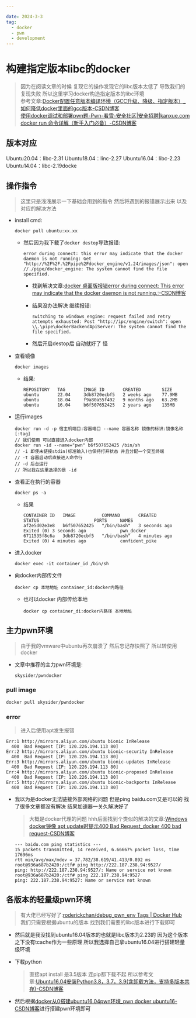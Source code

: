 ```yaml
---

date: 2024-3-3
tag:
  - docker
  - pwn
  - development
---
```


# 构建指定版本libc的docker

> 因为在阅读文章的时候 复现它的操作发现它的libc版本太低了 导致我们的复现失败 所以这里学习docker构造指定版本的libc环境<br>参考文章:[Docker配置任意版本编译环境（GCC升级、降级、指定版本）_如何降低docker里面的gcc版本-CSDN博客](https://blog.csdn.net/weixin_44344462/article/details/88525655)<br>[使用docker调试和部署pwn题-Pwn-看雪-安全社区|安全招聘|kanxue.com](https://bbs.kanxue.com/thread-280028.htm)<br>[docker run 命令详解（新手入门必备）-CSDN博客](https://blog.csdn.net/anqixiang/article/details/106545603)

## 版本对应

Ubuntu20.04：libc-2.31
Ubuntu18.04：linc-2.27
Ubuntu16.04：libc-2.23
Ubuntu14.04：libc-2.19docke

## 操作指令

> 这里只是浅浅展示一下基础会用到的指令 然后将遇到的报错展示出来 以及对应的解决方法 <br>

- install cmd:

  ```shell
  docker pull ubuntu:xx.xx
  ```

  - 然后因为我下载了`docker destop`导致报错:

    ```shell
    error during connect: this error may indicate that the docker daemon is not running: Get "http://%2F%2F.%2Fpipe%2Fdocker_engine/v1.24/images/json": open //./pipe/docker_engine: The system cannot find the file specified.
    ```

    - 找到解决文章:[docker 桌面版报错error during connect: This error may indicate that the docker daemon is not running.:-CSDN博客](https://blog.csdn.net/tangcv/article/details/112238084)

    - 结果没办法解决 继续报错:

      ```shell
      switching to windows engine: request failed and retry attempts exhausted: Post "http://ipc/engine/switch": open \\.\pipe\dockerBackendApiServer: The system cannot find the file specified.
      ```

    - 然后开启destop后 自动就好了 怪 

- 查看镜像

  ```shell
  docker images
  ```

  - 结果:

    ```shell
    REPOSITORY   TAG       IMAGE ID       CREATED        SIZE
    ubuntu       22.04     3db8720ecbf5   2 weeks ago    77.9MB
    ubuntu       18.04     f9a80a55f492   9 months ago   63.2MB
    ubuntu       16.04     b6f507652425   2 years ago    135MB
    ```

- 运行images

  ```shell
  docker run -d -p 宿主机端口:容器端口 --name 容器名称 镜像的标识:镜像名称[:tag]
  // 我们使用 可以直接进入docker内部
  docker run -id --name="pwn" b6f507652425 /bin/sh
  // -i 即使未链接stdin(标准输入)也保持打开状态 并且分配一个交互终端
  // -t 容器启动后直接进入命令行
  // -d 后台运行
  // 所以我在这里选择的是 -id
  ```

- 查看正在执行的容器

  ```shell
  docker ps -a
  ```

  - 结果

    ```shell
    CONTAINER ID   IMAGE          COMMAND       CREATED         STATUS                     PORTS     NAMES
    af2e5d02e3e8   b6f507652425   "/bin/bash"   3 seconds ago   Exited (0) 3 seconds ago             pwn_docker
    6711535f8c6a   3db8720ecbf5   "/bin/bash"   4 minutes ago   Exited (0) 4 minutes ago             confident_pike
    ```

- 进入docker

  ```shell
  docker exec -it container_id /bin/sh 
  ```

- 向docker内部传文件

  ```shell
  docker cp 本地地址 container_id:docker内路径
  ```

  - 也可以docker 内部传给本地

    ```shell
    docker cp container_di:docker内路径 本地地址
    ```

## 主力pwn环境

> 由于我的vmware中ubuntu再次崩溃了 然后忘记存快照了 所以转使用docker

- 文章中推荐的主力pwn环境是:

  ```shell
  skysider/pwndocker
  ```

### pull image

```shell
docker pull skysider/pwndocker
```

### error

> 进入后使用apt发生报错

```shell
Err:1 http://mirrors.aliyun.com/ubuntu bionic InRelease
  400  Bad Request [IP: 120.226.194.113 80]
Err:2 http://mirrors.aliyun.com/ubuntu bionic-security InRelease
  400  Bad Request [IP: 120.226.194.113 80]
Err:3 http://mirrors.aliyun.com/ubuntu bionic-updates InRelease
  400  Bad Request [IP: 120.226.194.113 80]
Err:4 http://mirrors.aliyun.com/ubuntu bionic-proposed InRelease
  400  Bad Request [IP: 120.226.194.113 80]
Err:5 http://mirrors.aliyun.com/ubuntu bionic-backports InRelease
  400  Bad Request [IP: 120.226.194.113 80]
```

- 我以为是docker无法链接外部网络的问题 但是ping baidu.com又是可以的 找了很多文章都没有解决 结果加速器一关久解决好了

  > 大概是docker代理的问题 hhh后面找到个类似的解决的文章:[Windows docker镜像 apt update时提示400 Bad Request_docker 400 bad request-CSDN博客](https://blog.csdn.net/flr_0831/article/details/135708335)

  ```shell
  --- baidu.com ping statistics ---
  15 packets transmitted, 14 received, 6.66667% packet loss, time 17696ms
  rtt min/avg/max/mdev = 37.782/38.619/41.413/0.892 ms
  root@936a687b2420:/ctf# ping http://222.187.238.94:9527/
  ping: http://222.187.238.94:9527/: Name or service not known
  root@936a687b2420:/ctf# ping 222.187.238.94:9527
  ping: 222.187.238.94:9527: Name or service not known
  ```

## 各版本的轻量级pwn环境

> 有大佬已经写好了:[roderickchan/debug_pwn_env Tags | Docker Hub](https://hub.docker.com/r/roderickchan/debug_pwn_env/tags)<br>我们只需要根据ubuntu的版本 找到我们需要的libc版本进行下载即可

- 然后就是我没找到ubuntu16.04版本的也就是libc版本为2.23的 因为这个版本之下没有tcache作为一些原理 所以我选择自己拿ubuntu16.04进行搭建轻量级环境


- 下载python 

  > 直接apt install 是3.5版本 连pip都下载不起 所以参考文章:[Ubuntu16.04安装Python3.8，3.7，3.9(含卸载方法，支持多版本共存)-CSDN博客](https://blog.csdn.net/qq_35743870/article/details/125903040)

- 然后根据[docker从0搭建ubuntu16.04pwn环境_pwn docker ubuntu16-CSDN博客](https://blog.csdn.net/yongbaoii/article/details/113750991)进行搭建pwn环境即可





